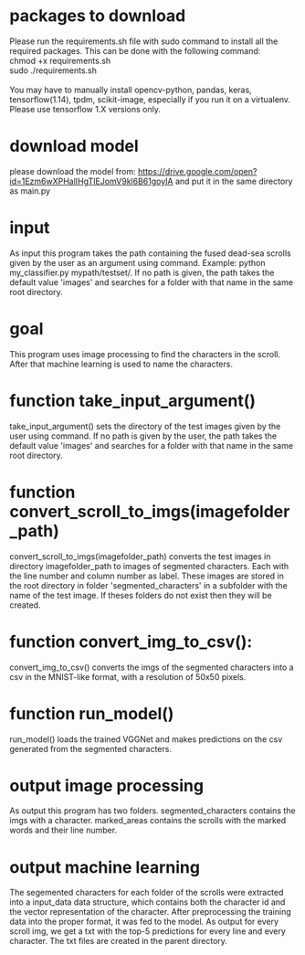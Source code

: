 # packages to download

Please run the requirements.sh file with sudo command to install all the required packages.
This can be done with the following command:<br/>
chmod +x requirements.sh<br/>
sudo ./requirements.sh<br/>
<br/>
You may have to manually install opencv-python, pandas, keras, tensorflow(1.14), tpdm, scikit-image, especially if you run it on a virtualenv. Please use tensorflow 1.X versions only.

# download model

please download the model from: https://drive.google.com/open?id=1Ezm6wXPHalIHgTIEJomV9kl6B61goyIA and put it in the same directory as main.py

# input
As input this program takes the path containing the fused dead-sea scrolls given by the user as an argument using command. Example: python my_classifier.py mypath/testset/.
If no path is given, the path takes the default value 'images' and searches for a folder with that name in the same root directory.

# goal
This program uses image processing to find the characters in the scroll. After that machine learning is used to name the characters.

# function take_input_argument()
take_input_argument() sets the directory of the test images given by the user using command. If no path is given by the user, the path takes the default value 'images' and searches for a folder with that name in the same root directory.

# function convert_scroll_to_imgs(imagefolder_path)
convert_scroll_to_imgs(imagefolder_path) converts the test images in directory imagefolder_path to images of segmented characters. Each with the line number and column number as label. These images are stored in the root directory in folder 'segmented_characters' in a subfolder with the name of the test image. If theses folders do not exist then they will be created.

# function convert_img_to_csv():
convert_img_to_csv() converts the imgs of the segmented characters into a csv in the MNIST-like format, with a resolution of 50x50 pixels.

# function run_model()
run_model() loads the trained VGGNet and makes predictions on the csv generated from the segmented characters.

# output image processing
As output this program has two folders.
segmented_characters contains the imgs with a character.
marked_areas contains the scrolls with the marked words and their line number. 

# output machine learning
The segemented characters for each folder of the scrolls were extracted into a input_data data structure, which contains both the character id and the vector representation of the character. After preprocessing the training data into the proper format, it was fed to the model. As output for every scroll img, we get a txt with the top-5 predictions for every line and every character. The txt files are created in the parent directory.
